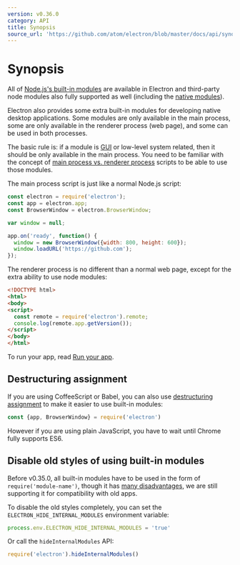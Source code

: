```yaml
---
version: v0.36.0
category: API
title: Synopsis
source_url: 'https://github.com/atom/electron/blob/master/docs/api/synopsis.md'
---
```


# Synopsis

All of [Node.js's built-in modules](http://nodejs.org/api/) are available in
Electron and third-party node modules also fully supported as well (including
the [native modules](http://electron.atom.io/docs/v0.36.0/tutorial/using-native-node-modules)).

Electron also provides some extra built-in modules for developing native
desktop applications. Some modules are only available in the main process, some
are only available in the renderer process (web page), and some can be used in
both processes.

The basic rule is: if a module is [GUI][gui] or low-level system related, then
it should be only available in the main process. You need to be familiar with
the concept of [main process vs. renderer process][main-process] scripts to be
able to use those modules.

The main process script is just like a normal Node.js script:

```javascript
const electron = require('electron');
const app = electron.app;
const BrowserWindow = electron.BrowserWindow;

var window = null;

app.on('ready', function() {
  window = new BrowserWindow({width: 800, height: 600});
  window.loadURL('https://github.com');
});
```

The renderer process is no different than a normal web page, except for the
extra ability to use node modules:

```html
<!DOCTYPE html>
<html>
<body>
<script>
  const remote = require('electron').remote;
  console.log(remote.app.getVersion());
</script>
</body>
</html>
```

To run your app, read [Run your app](http://electron.atom.io/docs/v0.36.0/tutorial/quick-start#run-your-app).

## Destructuring assignment

If you are using CoffeeScript or Babel, you can also use
[destructuring assignment][desctructuring-assignment] to make it easier to use
built-in modules:

```javascript
const {app, BrowserWindow} = require('electron')
```

However if you are using plain JavaScript, you have to wait until Chrome fully
supports ES6.

## Disable old styles of using built-in modules

Before v0.35.0, all built-in modules have to be used in the form of
`require('module-name')`, though it has [many disadvantages][issue-387], we are
still supporting it for compatibility with old apps.

To disable the old styles completely, you can set the
`ELECTRON_HIDE_INTERNAL_MODULES` environment variable:

```javascript
process.env.ELECTRON_HIDE_INTERNAL_MODULES = 'true'
```

Or call the `hideInternalModules` API:

```javascript
require('electron').hideInternalModules()
```

[gui]: https://en.wikipedia.org/wiki/Graphical_user_interface
[main-process]: ../tutorial/quick-start.md#the-main-process
[desctructuring-assignment]: https://developer.mozilla.org/en-US/docs/Web/JavaScript/Reference/Operators/Destructuring_assignment
[issue-387]: https://github.com/atom/electron/issues/387
